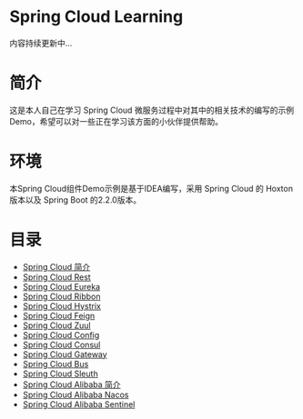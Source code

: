 # Spring Cloud Learning
内容持续更新中...

# 简介
这是本人自己在学习 Spring Cloud 微服务过程中对其中的相关技术的编写的示例Demo，希望可以对一些正在学习该方面的小伙伴提供帮助。

# 环境
本Spring Cloud组件Demo示例是基于IDEA编写，采用 Spring Cloud 的 Hoxton 版本以及 Spring Boot 的2.2.0版本。

# 目录

- <a href="https://blog.csdn.net/qq_45747519/article/details/114459723?spm=1001.2014.3001.5501" target="_blank">Spring Cloud 简介</a>
- <a href="https://blog.csdn.net/qq_45747519/article/details/114580662?spm=1001.2014.3001.5501" target="_blank">Spring Cloud Rest</a>
- <a href="https://blog.csdn.net/qq_45747519/article/details/114581016?spm=1001.2014.3001.5501" target="_blank">Spring Cloud Eureka</a>
- <a href="https://blog.csdn.net/qq_45747519/article/details/114581342?spm=1001.2014.3001.5501" target="_blank">Spring Cloud Ribbon</a>
- <a href="https://blog.csdn.net/qq_45747519/article/details/114581511?spm=1001.2014.3001.5501" target="_blank">Spring Cloud Hystrix</a>
- <a href="https://blog.csdn.net/qq_45747519/article/details/114581886?spm=1001.2014.3001.5501" target="_blank">Spring Cloud Feign</a>
- <a href="https://blog.csdn.net/qq_45747519/article/details/114582038?spm=1001.2014.3001.5501" target="_blank">Spring Cloud Zuul</a>
- <a href="https://blog.csdn.net/qq_45747519/article/details/114582163?spm=1001.2014.3001.5501" target="_blank">Spring Cloud Config</a>
- <a href="https://blog.csdn.net/qq_45747519/article/details/114787980" target="_blank">Spring Cloud Consul</a>
- <a href="https://blog.csdn.net/qq_45747519/article/details/114788686" target="_blank">Spring Cloud Gateway</a>
- <a href="https://blog.csdn.net/qq_45747519/article/details/114789229" target="_blank">Spring Cloud Bus</a>
- <a href="https://blog.csdn.net/qq_45747519/article/details/115102591" target="_blank">Spring Cloud Sleuth</a>
- <a href="https://blog.csdn.net/qq_45747519/article/details/115102634" target="_blank">Spring Cloud Alibaba 简介</a>
- <a href="https://blog.csdn.net/qq_45747519/article/details/115102706" target="_blank">Spring Cloud Alibaba Nacos</a>
- <a href="https://blog.csdn.net/qq_45747519/article/details/115102737" target="_blank">Spring Cloud Alibaba Sentinel</a>
